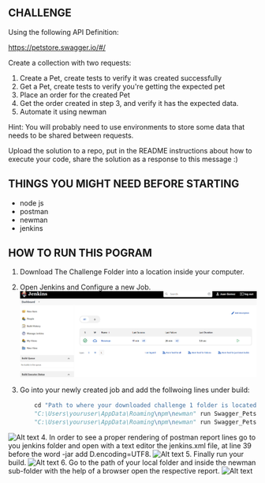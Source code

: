 ## CHALLENGE
Using the following API Definition: 

https://petstore.swagger.io/#/

Create a collection with two requests:
1. Create a Pet, create tests to verify it was created successfully
2. Get a Pet, create tests to verify you're getting the expected pet
3. Place an order for the created Pet
4. Get the order created in step 3, and verify it has the expected data.
5. Automate it using newman

Hint: You will probably need to use environments to store some data that needs to be shared between requests.

Upload the solution to a repo, put in the README instructions about how to execute your code, share the solution as a response to this message :)

## THINGS YOU MIGHT NEED BEFORE STARTING
- node js
- postman
- newman
- jenkins

## HOW TO RUN THIS POGRAM
1. Download The Challenge Folder into a location inside your computer.
2. Open Jenkins and Configure a new Job.
![Alt text](pictures//new_job.png?raw=true "New Job")
3. Go into your newly created job and add the follwoing lines under build:

    ```python
        cd "Path to where your downloaded challenge 1 folder is located at"
        "C:\Users\youruser\AppData\Roaming\npm\newman" run Swagger_Petstore.postman_collection.json -e QA_Testing  postman_environment.json -g workspace.postman_globals.json
        "C:\Users\youruser\AppData\Roaming\npm\newman" run Swagger_Petstore.postman_collection.json -e QA_Testing.postman_environment.json -g workspace.postman_globals.json -r htmlextra
    ```
![Alt text](pictures//job_confing.jpg?raw=true "Job Config")
4. In order to see a proper rendering of postman report lines go to you jenkins folder and open with a text editor the jenkins.xml file, at line 39 before the word -jar add D.encoding=UTF8.
![Alt text](pictures//job_utf-8.jpg?raw=true "UTF-8")
5. Finally run your build.
![Alt text](pictures//built.jpg?raw=true "Built")
6. Go to the path of your local folder and inside the newman sub-folder with the help of a browser open the respective report.
![Alt text](pictures//report.jpg?raw=true "Report")

